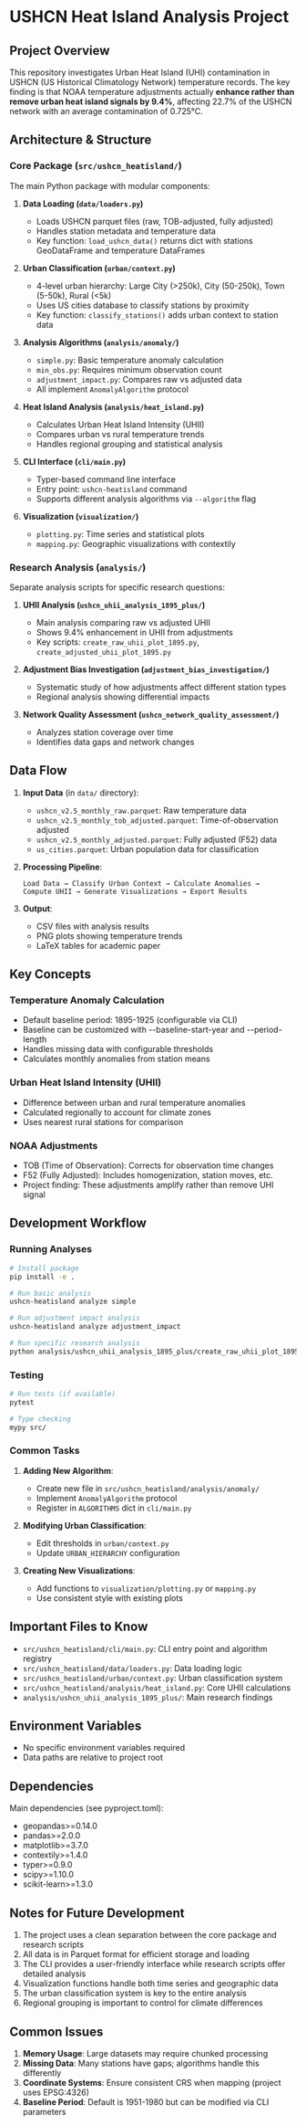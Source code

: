 # USHCN Heat Island Analysis Project

## Project Overview

This repository investigates Urban Heat Island (UHI) contamination in USHCN (US Historical Climatology Network) temperature records. The key finding is that NOAA temperature adjustments actually **enhance rather than remove urban heat island signals by 9.4%**, affecting 22.7% of the USHCN network with an average contamination of 0.725°C.

## Architecture & Structure

### Core Package (`src/ushcn_heatisland/`)

The main Python package with modular components:

1. **Data Loading (`data/loaders.py`)**
   - Loads USHCN parquet files (raw, TOB-adjusted, fully adjusted)
   - Handles station metadata and temperature data
   - Key function: `load_ushcn_data()` returns dict with stations GeoDataFrame and temperature DataFrames

2. **Urban Classification (`urban/context.py`)**
   - 4-level urban hierarchy: Large City (>250k), City (50-250k), Town (5-50k), Rural (<5k)
   - Uses US cities database to classify stations by proximity
   - Key function: `classify_stations()` adds urban context to station data

3. **Analysis Algorithms (`analysis/anomaly/`)**
   - `simple.py`: Basic temperature anomaly calculation
   - `min_obs.py`: Requires minimum observation count
   - `adjustment_impact.py`: Compares raw vs adjusted data
   - All implement `AnomalyAlgorithm` protocol

4. **Heat Island Analysis (`analysis/heat_island.py`)**
   - Calculates Urban Heat Island Intensity (UHII)
   - Compares urban vs rural temperature trends
   - Handles regional grouping and statistical analysis

5. **CLI Interface (`cli/main.py`)**
   - Typer-based command line interface
   - Entry point: `ushcn-heatisland` command
   - Supports different analysis algorithms via `--algorithm` flag

6. **Visualization (`visualization/`)**
   - `plotting.py`: Time series and statistical plots
   - `mapping.py`: Geographic visualizations with contextily

### Research Analysis (`analysis/`)

Separate analysis scripts for specific research questions:

1. **UHII Analysis (`ushcn_uhii_analysis_1895_plus/`)**
   - Main analysis comparing raw vs adjusted UHII
   - Shows 9.4% enhancement in UHII from adjustments
   - Key scripts: `create_raw_uhii_plot_1895.py`, `create_adjusted_uhii_plot_1895.py`

2. **Adjustment Bias Investigation (`adjustment_bias_investigation/`)**
   - Systematic study of how adjustments affect different station types
   - Regional analysis showing differential impacts

3. **Network Quality Assessment (`ushcn_network_quality_assessment/`)**
   - Analyzes station coverage over time
   - Identifies data gaps and network changes

## Data Flow

1. **Input Data** (in `data/` directory):
   - `ushcn_v2.5_monthly_raw.parquet`: Raw temperature data
   - `ushcn_v2.5_monthly_tob_adjusted.parquet`: Time-of-observation adjusted
   - `ushcn_v2.5_monthly_adjusted.parquet`: Fully adjusted (F52) data
   - `us_cities.parquet`: Urban population data for classification

2. **Processing Pipeline**:

   ```
   Load Data → Classify Urban Context → Calculate Anomalies →
   Compute UHII → Generate Visualizations → Export Results
   ```

3. **Output**:
   - CSV files with analysis results
   - PNG plots showing temperature trends
   - LaTeX tables for academic paper

## Key Concepts

### Temperature Anomaly Calculation

- Default baseline period: 1895-1925 (configurable via CLI)
- Baseline can be customized with --baseline-start-year and --period-length
- Handles missing data with configurable thresholds
- Calculates monthly anomalies from station means

### Urban Heat Island Intensity (UHII)

- Difference between urban and rural temperature anomalies
- Calculated regionally to account for climate zones
- Uses nearest rural stations for comparison

### NOAA Adjustments

- TOB (Time of Observation): Corrects for observation time changes
- F52 (Fully Adjusted): Includes homogenization, station moves, etc.
- Project finding: These adjustments amplify rather than remove UHI signal

## Development Workflow

### Running Analyses

```bash
# Install package
pip install -e .

# Run basic analysis
ushcn-heatisland analyze simple

# Run adjustment impact analysis
ushcn-heatisland analyze adjustment_impact

# Run specific research analysis
python analysis/ushcn_uhii_analysis_1895_plus/create_raw_uhii_plot_1895.py
```

### Testing

```bash
# Run tests (if available)
pytest

# Type checking
mypy src/
```

### Common Tasks

1. **Adding New Algorithm**:
   - Create new file in `src/ushcn_heatisland/analysis/anomaly/`
   - Implement `AnomalyAlgorithm` protocol
   - Register in `ALGORITHMS` dict in `cli/main.py`

2. **Modifying Urban Classification**:
   - Edit thresholds in `urban/context.py`
   - Update `URBAN_HIERARCHY` configuration

3. **Creating New Visualizations**:
   - Add functions to `visualization/plotting.py` or `mapping.py`
   - Use consistent style with existing plots

## Important Files to Know

- `src/ushcn_heatisland/cli/main.py`: CLI entry point and algorithm registry
- `src/ushcn_heatisland/data/loaders.py`: Data loading logic
- `src/ushcn_heatisland/urban/context.py`: Urban classification system
- `src/ushcn_heatisland/analysis/heat_island.py`: Core UHII calculations
- `analysis/ushcn_uhii_analysis_1895_plus/`: Main research findings

## Environment Variables

- No specific environment variables required
- Data paths are relative to project root

## Dependencies

Main dependencies (see pyproject.toml):

- geopandas>=0.14.0
- pandas>=2.0.0
- matplotlib>=3.7.0
- contextily>=1.4.0
- typer>=0.9.0
- scipy>=1.10.0
- scikit-learn>=1.3.0

## Notes for Future Development

1. The project uses a clean separation between the core package and research scripts
2. All data is in Parquet format for efficient storage and loading
3. The CLI provides a user-friendly interface while research scripts offer detailed analysis
4. Visualization functions handle both time series and geographic data
5. The urban classification system is key to the entire analysis
6. Regional grouping is important to control for climate differences

## Common Issues

1. **Memory Usage**: Large datasets may require chunked processing
2. **Missing Data**: Many stations have gaps; algorithms handle this differently
3. **Coordinate Systems**: Ensure consistent CRS when mapping (project uses EPSG:4326)
4. **Baseline Period**: Default is 1951-1980 but can be modified via CLI parameters
